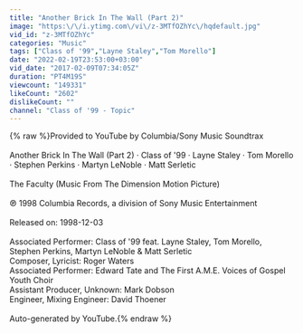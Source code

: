 ```yaml
---
title: "Another Brick In The Wall (Part 2)"
image: "https:\/\/i.ytimg.com\/vi\/z-3MTfOZhYc\/hqdefault.jpg"
vid_id: "z-3MTfOZhYc"
categories: "Music"
tags: ["Class of '99","Layne Staley","Tom Morello"]
date: "2022-02-19T23:53:00+03:00"
vid_date: "2017-02-09T07:34:05Z"
duration: "PT4M19S"
viewcount: "149331"
likeCount: "2602"
dislikeCount: ""
channel: "Class of '99 - Topic"
---
```

{% raw %}Provided to YouTube by Columbia/Sony Music Soundtrax<br /><br />Another Brick In The Wall (Part 2) · Class of '99 · Layne Staley · Tom Morello · Stephen Perkins · Martyn LeNoble · Matt Serletic<br /><br />The Faculty (Music From The Dimension Motion Picture)<br /><br />℗ 1998 Columbia Records, a division of Sony Music Entertainment<br /><br />Released on: 1998-12-03<br /><br />Associated  Performer: Class of '99 feat. Layne Staley, Tom Morello, Stephen Perkins, Martyn LeNoble &amp; Matt Serletic<br />Composer, Lyricist: Roger Waters<br />Associated  Performer: Edward Tate and The First A.M.E. Voices of Gospel Youth Choir<br />Assistant  Producer, Unknown: Mark Dobson<br />Engineer, Mixing  Engineer: David Thoener<br /><br />Auto-generated by YouTube.{% endraw %}

